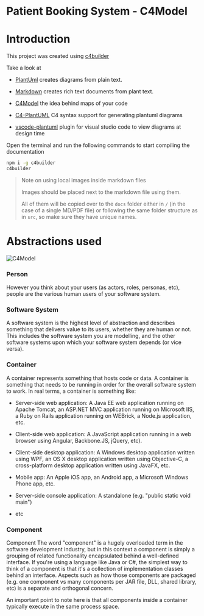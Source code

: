 # Patient Booking System - C4Model

# Introduction

This project was created using [c4builder](https://adrianvlupu.github.io/C4-Builder/)

Take a look at 

- [PlantUml](http://plantuml.com/) creates diagrams from plain text.

- [Markdown](https://guides.github.com/features/mastering-markdown/) creates rich text documents from plant text.

- [C4Model](https://c4model.com/) the idea behind maps of your code

- [C4-PlantUML](https://github.com/RicardoNiepel/C4-PlantUML) C4 syntax support for generating plantuml diagrams

- [vscode-plantuml](https://github.com/qjebbs/vscode-plantuml) plugin for visual studio code to view diagrams at design time

Open the terminal and run the following commands to start compiling the documentation

```bash
npm i -g c4builder
c4builder
```

> Note on using local images inside markdown files
>
> Images should be placed next to the markdown file using them.
>
> All of them will be copied over to the `docs` folder either in `/` (in the case of a single MD/PDF file) or following the same folder structure as in `src`, so make sure they have unique names.  

# Abstractions used

![C4Model](https://c4model.com/img/abstractions.png)

### Person

However you think about your users (as actors, roles, personas, etc), people are the various human users of your software system. 

### Software System

A software system is the highest level of abstraction and describes something that delivers value to its users, whether they are human or not. This includes the software system you are modelling, and the other software systems upon which your software system depends (or vice versa). 

### Container

A container represents something that hosts code or data. A container is something that needs to be running in order for the overall software system to work. In real terms, a container is something like: 

- Server-side web application: A Java EE web application running on Apache Tomcat, an ASP.NET MVC application running on Microsoft IIS, a Ruby on Rails application running on WEBrick, a Node.js application, etc.

- Client-side web application: A JavaScript application running in a web browser using Angular, Backbone.JS, jQuery, etc).

- Client-side desktop application: A Windows desktop application written using WPF, an OS X desktop application written using Objective-C, a cross-platform desktop application written using JavaFX, etc.
- Mobile app: An Apple iOS app, an Android app, a Microsoft Windows Phone app, etc.

- Server-side console application: A standalone (e.g. "public static void main") 

- etc

### Component

Component
The word "component" is a hugely overloaded term in the software development industry, but in this context a component is simply a grouping of related functionality encapsulated behind a well-defined interface. If you're using a language like Java or C#, the simplest way to think of a component is that it's a collection of implementation classes behind an interface. Aspects such as how those components are packaged (e.g. one component vs many components per JAR file, DLL, shared library, etc) is a separate and orthogonal concern. 

An important point to note here is that all components inside a container typically execute in the same process space. 